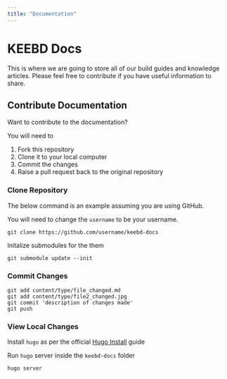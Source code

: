 ```yaml
---
title: "Documentation"
---
```


# KEEBD Docs

This is where we are going to store all of our build guides and knowledge articles. Please feel free to contribute if you have useful information to share.

## Contribute Documentation
Want to contribute to the documentation?

You will need to 
1. Fork this repository
2. Clone it to your local computer
3. Commit the changes
4. Raise a pull request back to the original repository

### Clone Repository
The below command is an example assuming you are using GitHub.

You will need to change the `username` to be your username.
```
git clone https://github.com/username/keebd-docs
```
Initalize submodules for the them
```
git submodule update --init
```

### Commit Changes
```
git add content/type/file_changed.md
git add content/type/file2_changed.jpg
git commit 'description of changes made'
git push
```

### View Local Changes

Install `hugo` as per the official [Hugo Install](https://gohugo.io/getting-started/installing/) guide

Run `hugo` server inside the `keebd-docs` folder
```
hugo server
```

